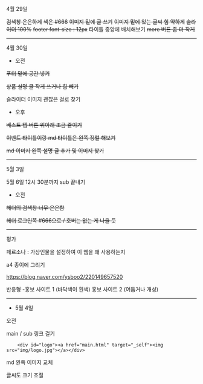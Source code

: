 4월 29일 

~~검색창 은은하게~~
~~색은 #666~~
~~이미지 밑에 글 쓰기~~
~~이미지 밑에 있는 글씨 힘 약하게~~
~~슬라이더 100%~~
~~footer  font-size : 12px~~
타이틀 중앙에 배치해보기
~~more 버튼 좀 더 작게~~

---

4월 30일 

* 오전

~~푸터 밑에 공간 넣기~~

~~상품 설명 글 작게 쓰거나 힘 빼기~~

슬라이더 이미지 괜찮은 걸로 찾기



* 오후

~~베스트 탭 버튼 위아래 조금 줄이기~~

~~이벤트 타이틀이랑 md 타이틀은 왼쪽 정렬 해보기~~

~~md 이미지 왼쪽 설명 글 추가 및 이미지 찾기~~

---

5월 3일

5월 6일 12시 30분까지 sub 끝내기



* 오전

~~헤더의 검색창 너무 은은함~~

~~헤더 로그인쪽 #666으로 / 호버는 없는 게 나을 듯~~







---

평가

 페르소나 :  가상인물을 설정하여 이 웹을 왜 사용하는지



a4 종이에 그리기



https://blog.naver.com/ysboo2/220149657520

반응형 -홍보 사이트 1  (바닥색이 흰색)
           홍보 사이트 2  (어둡거나 개성)





---

* 5월 4일

오전

main / sub 링크 걸기

        <div id="logo"><a href="main.html" target="_self"><img src="img/logo.jpg"></a></div>



md 왼쪽 이미지 교체

글씨도 크기 조절